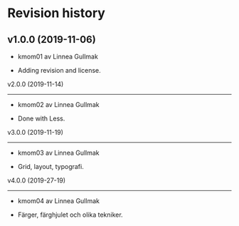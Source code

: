 Revision history
=====================

v1.0.0 (2019-11-06)
-------------------

* kmom01 av Linnea Gullmak

* Adding revision and license.




v2.0.0 (2019-11-14)

-------------------

* kmom02 av Linnea Gullmak

* Done with Less.





v3.0.0 (2019-11-19)

-------------------

* kmom03 av Linnea Gullmak

* Grid, layout, typografi.





v4.0.0 (2019-27-19)

-------------------

* kmom04 av Linnea Gullmak

* Färger, färghjulet och olika tekniker.
